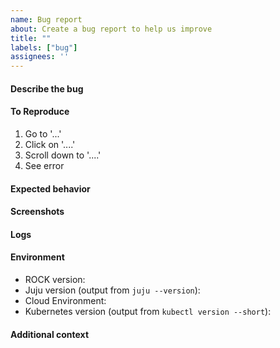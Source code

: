 ```yaml
---
name: Bug report
about: Create a bug report to help us improve
title: ""
labels: ["bug"]
assignees: ''
---
```


#### Describe the bug
<!-- A clear and concise description of what the bug is. -->

#### To Reproduce
<!-- Steps that can be taken to reproduce the behaviour -->

1. Go to '...'
2. Click on '....'
3. Scroll down to '....'
4. See error

#### Expected behavior
<!-- A clear and concise description of what you expected to happen. -->

#### Screenshots
<!-- If applicable, add screenshots to help explain your problem. -->

#### Logs
<!-- If applicable, add logs to help explain your problem. -->

#### Environment

- ROCK version: <!-- e.g. 1.2 -->
- Juju version (output from `juju --version`):
- Cloud Environment: <!-- e.g. GKE -->
- Kubernetes version (output from `kubectl version --short`):

#### Additional context

<!-- Add any other context about the problem here. -->
